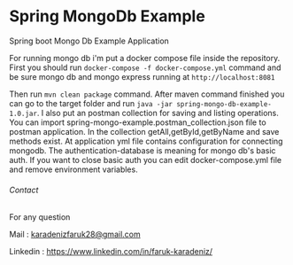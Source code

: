 # Spring MongoDb Example
Spring boot Mongo Db Example Application

For running mongo db i'm put a docker compose file inside the repository. First you should run `docker-compose -f docker-compose.yml` command and be sure mongo db and mongo express running at `http://localhost:8081`

Then run `mvn clean package` command. After maven command finished you can go to the target folder and run `java -jar spring-mongo-db-example-1.0.jar`. I also put an postman collection for saving and listing operations. You can import spring-mongo-example.postman_collection.json file to postman application. In the collection getAll,getById,getByName and save methods exist. At application yml file contains configuration for connecting mongodb. The authentication-database is meaning for mongo db's basic auth. If you want to close basic auth you can edit docker-compose.yml file and remove environment variables.

###### Contact
For any question
 
Mail : karadenizfaruk28@gmail.com

Linkedin :  https://www.linkedin.com/in/faruk-karadeniz/ 
